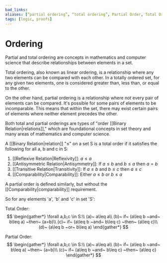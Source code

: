 ```yaml
---
bad_links: 
aliases: [“partial ordering”, “total ordering”, Partial Order, Total Order]
tags: [logic, proofs]
---
```

# Ordering

Partial and total ordering are concepts in mathematics and computer science that describe relationships between elements in a set. 

Total ordering, also known as linear ordering, is a relationship where any two elements can be compared with each other. In a totally ordered set, for any given two elements, one is considered greater than, less than, or equal to the other.

On the other hand, partial ordering is a relationship where not every pair of elements can be compared. It's possible for some pairs of elements to be incomparable. This means that within the set, there may exist certain pairs of elements where neither element precedes the other.

Both total and partial orderings are types of "order [[Binary Relation|relations]]," which are foundational concepts in set theory and many areas of mathematics and computer science.

A [[Binary Relation|relation]] "≤" on a set S is a total order if it satisfies the following for all a, b and c in S:

1. [[Reflexive Relation|Reflexivity]]: $a \leq a$
2. [[Antisymmetric Relation|Antisymmetry]]: If $a \leq b$ and $b \leq a$ then $a = b$
3. [[Transitive Relation|Transitivity]]: If $a \leq b$ and $b \leq c$ then $a \leq c$
4. [[Comparability|Comparability]]: Either $a \leq b$ or $b \leq a$

A partial order is defined similarly, but without the [[Comparability|comparability]] requirement. 

So for any elements 'a', 'b' and 'c' in set 'S':

Total Order:
$$
\begin{gather*}
\forall a,b,c \in S:\\
(a)~ a\leq a\\
(b)~ if~ (a\leq b ~and~ b\leq a) ~then~ (a=b)\\
(c)~ if~ (a\leq b ~and~ b\leq c) ~then~ (a\leq c)\\
(d)~ (a\leq b ~or~ b\leq a)
\end{gather*}
$$

Partial Order:
$$
\begin{gather*}
\forall a,b,c \in S:\\
(a)~ a\leq a\\
(b)~ if~ (a\leq b ~and~ b\leq a) ~then~ (a=b)\\
(c)~ if~ (a\leq b ~and~ b\leq c) ~then~ (a\leq c)
\end{gather*}
$$
